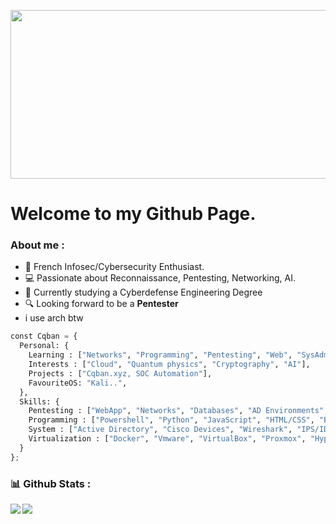 
<img src="https://pfps.gg/assets/banners/5987-shooting-stars-8-bit.gif" width="850" height="270" align="center"></img>

# Welcome to my Github Page.

### About me :
- 🚩 French Infosec/Cybersecurity Enthusiast.
- 💻 Passionate about Reconnaissance, Pentesting, Networking, AI.
- 📖 Currently studying a Cyberdefense Engineering Degree
- 🔍 Looking forward to be a <strong>Pentester</strong>
- i use arch btw

```py
const Cqban = {
  Personal: {
    Learning : ["Networks", "Programming", "Pentesting", "Web", "SysAdmin",],
    Interests : ["Cloud", "Quantum physics", "Cryptography", "AI"],
    Projects : ["Cqban.xyz, SOC Automation"],
    FavouriteOS: "Kali..",
  },
  Skills: {
    Pentesting : ["WebApp", "Networks", "Databases", "AD Environments", "and more.."],
    Programming : ["Powershell", "Python", "JavaScript", "HTML/CSS", "Bash", "PHP"],
    System : ["Active Directory", "Cisco Devices", "Wireshark", "IPS/IDS"],
    Virtualization : ["Docker", "Vmware", "VirtualBox", "Proxmox", "HyperV"],
  }
};
```



### 📊 Github Stats :

<img align="left" src="https://github-readme-stats.vercel.app/api?username=Cqban&show_icons=true&theme=github_dark"/>
<img align="left" src="https://komarev.com/ghpvc/?username=Cqban&color=green"/>

